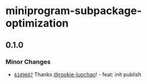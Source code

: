 # miniprogram-subpackage-optimization

## 0.1.0

### Minor Changes

- [`61d9607`](https://github.com/rookie-luochao/miniprogram-subpackage-optimization/commit/61d96072aebd71ac50c7a65a1fbae27af7ea5d30) Thanks [@rookie-luochao](https://github.com/rookie-luochao)! - feat: init publish
